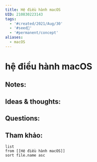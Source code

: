 ```yaml
---
title: Hệ điều hành macOS
UID: 210830223143
tags:
  - '#created/2021/Aug/30'
  - '#seed🥜'
  - '#permanent/concept'
aliases:
  - macOS
---
```

# hệ điều hành macOS

## Notes:


## Ideas & thoughts:

## Questions:


## Tham khảo:
```dataview
list
from [[Hệ điều hành macOS]]
sort file.name asc
```